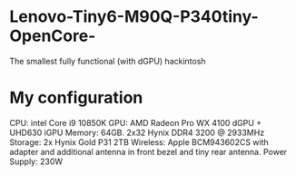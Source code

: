 # Lenovo-Tiny6-M90Q-P340tiny-OpenCore-
The smallest fully functional (with dGPU) hackintosh


# My configuration

CPU: intel Core i9 10850K
GPU: AMD Radeon Pro WX 4100 dGPU + UHD630 iGPU
Memory: 64GB. 2x32 Hynix DDR4 3200 @ 2933MHz
Storage: 2x Hynix Gold P31 2TB
Wireless: Apple BCM943602CS with adapter and additional antenna in front bezel and tiny rear antenna.
Power Supply: 230W

